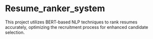 # Resume_ranker_system
This project utilizes BERT-based NLP techniques to rank resumes accurately, optimizing the recruitment process for enhanced candidate selection.
